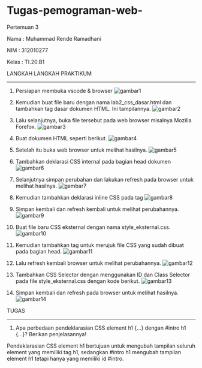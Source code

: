 # Tugas-pemograman-web-
Pertemuan 3

Nama  : Muhammad Rende Ramadhani

NIM   : 312010277

Kelas : TI.20.B1

LANGKAH LANGKAH PRAKTIKUM
_____________________________________
1.  Persiapan membuka vscode & browser
![gambar1](https://user-images.githubusercontent.com/73051103/161543017-e2ff1630-caa1-48be-8773-6fc0ba6842e8.jpg)

2. Kemudian buat file baru dengan nama lab2_css_dasar.html dan tambahkan tag dasar dokumen HTML.
Ini tampilannya.
![gambar2](https://user-images.githubusercontent.com/73051103/161543839-ed5ae682-c211-4608-80e5-8fd5534143ed.jpg)

3. Lalu selanjutnya, buka file tersebut pada web browser misalnya Mozilla Forefox.
![gambar3](https://user-images.githubusercontent.com/73051103/161543844-fb187a01-c252-41ba-915a-5aeb546b0392.jpg)

4. Buat dokumen HTML seperti berikut.
![gambar4](https://user-images.githubusercontent.com/73051103/161543847-fa20c9e9-64f9-4493-9d72-2d2f737f60b1.jpg)

5. Setelah itu buka web browser untuk melihat hasilnya.
![gambar5](https://user-images.githubusercontent.com/73051103/161543852-b98c830e-dd5c-49f9-8ee0-6f4a2f917402.jpg)

6. Tambahkan deklarasi CSS internal pada bagian head dokumen
![gambar6](https://user-images.githubusercontent.com/73051103/161543854-1999f2da-b953-45a1-8bbd-ee223a99af05.jpg)

7. Selanjutnya simpan perubahan dan lakukan refresh pada browser untuk melihat hasilnya.
![gambar7](https://user-images.githubusercontent.com/73051103/161543855-3accb76a-6916-4efd-a12d-a8ab97448130.jpg)

8. Kemudian tambahkan deklarasi inline CSS pada tag 
![gambar8](https://user-images.githubusercontent.com/73051103/161543857-51fd2121-1ec0-4730-b7cf-34b26b35f292.jpg)

9. Simpan kembali dan refresh kembali untuk melihat perubahannya.
![gambar9](https://user-images.githubusercontent.com/73051103/161543865-132d9a05-fa38-4c3e-8cc7-bab2840e31b2.jpg)

10. Buat file baru CSS eksternal dengan nama style_eksternal.css.
![gambar10](https://user-images.githubusercontent.com/73051103/161543868-63a9862a-9b1a-4856-b1fb-0fc894de9e71.jpg)

11. Kemudian tambahkan tag untuk merujuk file CSS yang sudah dibuat pada bagian head.
![gambar11](https://user-images.githubusercontent.com/73051103/161543871-30f8d85b-3877-4183-9d2e-f53b209ba4b2.jpg)

12. Lalu refresh kembali browser untuk melihat perubahannya.
![gambar12](https://user-images.githubusercontent.com/73051103/161543877-de31773f-1a20-4316-b843-56ceb4c23a88.jpg)

13. Tambahkan CSS Selector dengan menggunakan ID dan Class Selector pada file style_eksternal.css dengan kode berikut.
![gambar13](https://user-images.githubusercontent.com/73051103/161543878-490e7232-294b-4fa6-9a8b-31b5ee31718d.jpg)

14. Simpan kembali dan refresh pada browser untuk melihat hasilnya.
![gambar14](https://user-images.githubusercontent.com/73051103/161543882-b0f0bd55-a33d-40a4-ad99-63a81b6fe94d.jpg)

TUGAS
______________________________
1. Apa perbedaan pendeklarasian CSS element h1 {...} dengan #intro h1 {...}? Berikan penjelasannya!

Pendeklarasian CSS element h1 bertujuan untuk mengubah tampilan seluruh element yang memiliki tag h1, sedangkan #intro h1 mengubah tampilan element h1 tetapi hanya yang memiliki id #intro.
